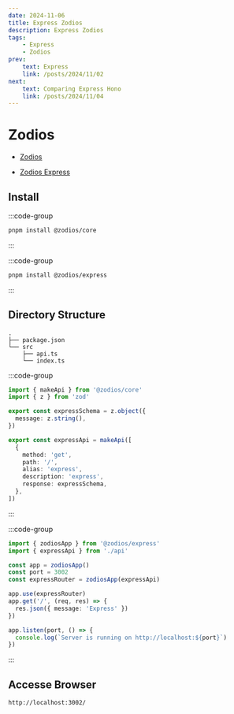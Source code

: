 ```yaml
---
date: 2024-11-06
title: Express Zodios
description: Express Zodios
tags: 
    - Express
    - Zodios
prev:
    text: Express
    link: /posts/2024/11/02
next:
    text: Comparing Express Hono
    link: /posts/2024/11/04
---
```


# Zodios

* [Zodios](https://github.com/ecyrbe/zodios)

* [Zodios Express](https://github.com/ecyrbe/zodios-express)

## Install

:::code-group
```sh [pnpm]
pnpm install @zodios/core
```
:::

:::code-group
```sh [pnpm]
pnpm install @zodios/express
```
:::

## Directory Structure

```
.
├── package.json
└── src
    ├── api.ts
    └── index.ts
```

:::code-group
```ts [src/api.ts]
import { makeApi } from '@zodios/core'
import { z } from 'zod'

export const expressSchema = z.object({
  message: z.string(),
})

export const expressApi = makeApi([
  {
    method: 'get',
    path: '/',
    alias: 'express',
    description: 'express',
    response: expressSchema,
  },
])
```
:::

:::code-group
```ts [src/index.ts]
import { zodiosApp } from '@zodios/express'
import { expressApi } from './api'

const app = zodiosApp()
const port = 3002
const expressRouter = zodiosApp(expressApi)

app.use(expressRouter)
app.get('/', (req, res) => {
  res.json({ message: 'Express' })
})

app.listen(port, () => {
  console.log(`Server is running on http://localhost:${port}`)
})
```
:::

## Accesse Browser
```
http://localhost:3002/
```